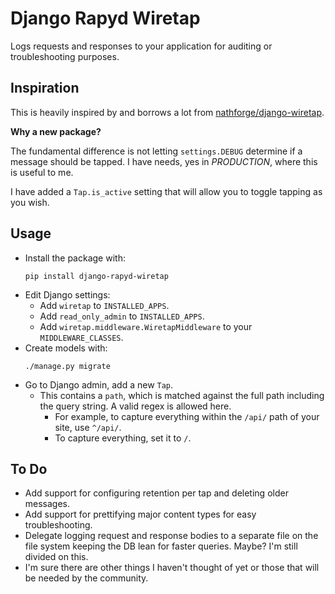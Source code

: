 # Django Rapyd Wiretap

Logs requests and responses to your application for auditing or troubleshooting purposes.

## Inspiration

This is heavily inspired by and borrows a lot from [nathforge/django-wiretap](https://github.com/nathforge/django-wiretap).

__Why a new package?__

The fundamental difference is not letting `settings.DEBUG` determine if a message should be tapped. I have needs, yes in _PRODUCTION_, where this is useful to me.

I have added a `Tap.is_active` setting that will allow you to toggle tapping as you wish.

## Usage

- Install the package with:
  ```
  pip install django-rapyd-wiretap
  ```
- Edit Django settings:
  - Add `wiretap` to `INSTALLED_APPS`.
  - Add `read_only_admin` to `INSTALLED_APPS`.
  - Add `wiretap.middleware.WiretapMiddleware` to your `MIDDLEWARE_CLASSES`.
- Create models with:
  ```
  ./manage.py migrate
  ```
- Go to Django admin, add a new `Tap`.
  - This contains a `path`, which is matched against the full path including the query string. A valid regex is allowed here.
    - For example, to capture everything within the `/api/` path of your site, use `^/api/`.
    - To capture everything, set it to `/`.

## To Do

- Add support for configuring retention per tap and deleting older messages.
- Add support for prettifying major content types for easy troubleshooting.
- Delegate logging request and response bodies to a separate file on the file system keeping the DB lean for faster queries. Maybe? I'm still divided on this.
- I'm sure there are other things I haven't thought of yet or those that will be needed by the community.
